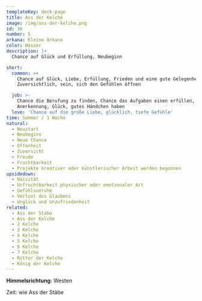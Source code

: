 ```yaml
---
templateKey: deck-page
title: Ass der Kelche
image: /img/ass-der-kelche.png
id: 36
number: 5
arkana: Kleine Arkana
color: Wasser
description: |+
  Chance auf Glück und Erfüllung, Neubeginn

short:
  common: >+
    Chance auf Glück, Liebe, Erfüllung, Frieden und eine gute Gelegenheit,
    Zuversichtlich, sein, sich den Gefühlen öffnen

  job: >-
    Chance die Berufung zu finden, Chance das Aufgaben einen erfüllen,
    Anerkennung, Glück, gutes Händchen haben
  love: 'Chance auf die große Liebe, glücklich, tiefe Gefühle'
time: Sommer / 1 Woche
natural:
  - Neustart
  - Neubeginn
  - Neue Chance
  - Offenheit
  - Zuversicht
  - Freude
  - Fruchtbarkeit
  - Projekte kreativer oder künstlerischer Arbeit werden begonnen
upsidedown:
  - Naivität
  - Unfruchtbarkeit physischer oder emotionaler Art
  - Gefühlsunruhe
  - Verlust des Glaubens
  - Unglück und Unzufriedenheit
related:
  - Ass der Stäbe
  - Ass der Kelche
  - 2 Kelche
  - 3 Kelche
  - 4 Kelche
  - 5 Kelche
  - 6 Kelche
  - 7 Kelche
  - Ritter der Kelche
  - König der Kelche
---
```

**Himmelsrichtung**: Westen

Zeit: wie Ass der Stäbe
